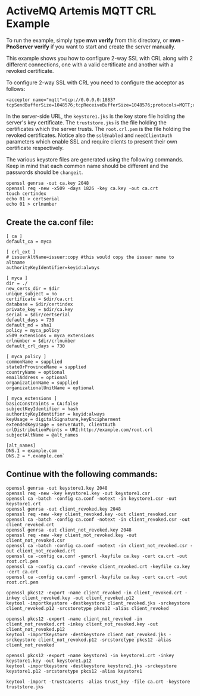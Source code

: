 # ActiveMQ Artemis MQTT CRL Example

To run the example, simply type **mvn verify** from this directory, or **mvn -PnoServer verify** if you want to start and create the server manually.

This example shows you how to configure 2-way SSL with CRL along with 2 different connections, one with a valid certificate and another with a revoked certificate.

To configure 2-way SSL with CRL you need to configure the acceptor as follows:

```
<acceptor name="mqtt">tcp://0.0.0.0:1883?tcpSendBufferSize=1048576;tcpReceiveBufferSize=1048576;protocols=MQTT;useEpoll=true;sslEnabled=true;keyStorePath=${data.dir}/../etc/keystore1.jks;keyStorePassword=changeit;trustStorePath=${data.dir}/../etc/truststore.jks;keyStorePassword=changeit;crlPath=${data.dir}/../etc/root.crl.pem;needClientAuth=true</acceptor>`
```

In the server-side URL, the `keystore1.jks` is the key store file holding the server's key certificate. The `truststore.jks` is the file holding the certificates which the server trusts. The `root.crl.pem` is the file holding the revoked certificates. Notice also the `sslEnabled` and `needClientAuth` parameters which enable SSL and require clients to present their own certificate respectively.

The various keystore files are generated using the following commands. Keep in mind that each common name should be different and the passwords should be `changeit`.

```
openssl genrsa -out ca.key 2048
openssl req -new -x509 -days 1826 -key ca.key -out ca.crt
touch certindex
echo 01 > certserial
echo 01 > crlnumber
```

## Create the ca.conf file:

```
[ ca ]
default_ca = myca

[ crl_ext ]
# issuerAltName=issuer:copy #this would copy the issuer name to altname
authorityKeyIdentifier=keyid:always

[ myca ]
dir = ./
new_certs_dir = $dir
unique_subject = no
certificate = $dir/ca.crt
database = $dir/certindex
private_key = $dir/ca.key
serial = $dir/certserial
default_days = 730
default_md = sha1
policy = myca_policy
x509_extensions = myca_extensions
crlnumber = $dir/crlnumber
default_crl_days = 730

[ myca_policy ]
commonName = supplied
stateOrProvinceName = supplied
countryName = optional
emailAddress = optional
organizationName = supplied
organizationalUnitName = optional

[ myca_extensions ]
basicConstraints = CA:false
subjectKeyIdentifier = hash
authorityKeyIdentifier = keyid:always
keyUsage = digitalSignature,keyEncipherment
extendedKeyUsage = serverAuth, clientAuth
crlDistributionPoints = URI:http://example.com/root.crl
subjectAltName = @alt_names

[alt_names]
DNS.1 = example.com
DNS.2 = *.example.com`
```

## Continue with the following commands:

```
openssl genrsa -out keystore1.key 2048
openssl req -new -key keystore1.key -out keystore1.csr
openssl ca -batch -config ca.conf -notext -in keystore1.csr -out keystore1.crt
openssl genrsa -out client_revoked.key 2048
openssl req -new -key client_revoked.key -out client_revoked.csr
openssl ca -batch -config ca.conf -notext -in client_revoked.csr -out client_revoked.crt
openssl genrsa -out client_not_revoked.key 2048
openssl req -new -key client_not_revoked.key -out client_not_revoked.csr
openssl ca -batch -config ca.conf -notext -in client_not_revoked.csr -out client_not_revoked.crt
openssl ca -config ca.conf -gencrl -keyfile ca.key -cert ca.crt -out root.crl.pem
openssl ca -config ca.conf -revoke client_revoked.crt -keyfile ca.key -cert ca.crt
openssl ca -config ca.conf -gencrl -keyfile ca.key -cert ca.crt -out root.crl.pem

openssl pkcs12 -export -name client_revoked -in client_revoked.crt -inkey client_revoked.key -out client_revoked.p12
keytool -importkeystore -destkeystore client_revoked.jks -srckeystore client_revoked.p12 -srcstoretype pkcs12 -alias client_revoked

openssl pkcs12 -export -name client_not_revoked -in client_not_revoked.crt -inkey client_not_revoked.key -out client_not_revoked.p12
keytool -importkeystore -destkeystore client_not_revoked.jks -srckeystore client_not_revoked.p12 -srcstoretype pkcs12 -alias client_not_revoked

openssl pkcs12 -export -name keystore1 -in keystore1.crt -inkey keystore1.key -out keystore1.p12
keytool -importkeystore -destkeystore keystore1.jks -srckeystore keystore1.p12 -srcstoretype pkcs12 -alias keystore1

keytool -import -trustcacerts -alias trust_key -file ca.crt -keystore truststore.jks
```